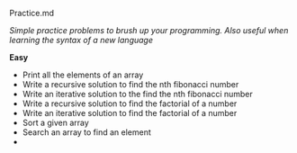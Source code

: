 Practice.md

 *Simple practice problems to brush up your programming. Also useful when learning the syntax of a new language*

**Easy**
* Print all the elements of an array
* Write a recursive solution to find the nth fibonacci number
* Write an iterative solution to the find the nth fibonacci number
* Write a recursive solution to find the factorial of a number
* Write an iterative solution to find the factorial of a number
* Sort a given array
* Search an array to find an element
*   